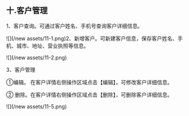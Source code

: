 ## 十.客户**管理**

1、客户查询。可通过客户姓名、手机号查询客户详细信息。

![](/new assets/11-1.png)2、新增客户。可新建客户信息，保存客户姓名、手机、城市、地址、营业执照等信息。

![](/new assets/11-2.png)

3、客户管理

①编辑。 在客户详情右侧操作区域点击【编辑】，可修改客户详细信息。

② 删除。在客户详情右侧操作区域点击【删除】，可删除客户详细信息。

![](/new assets/11-5.png)

